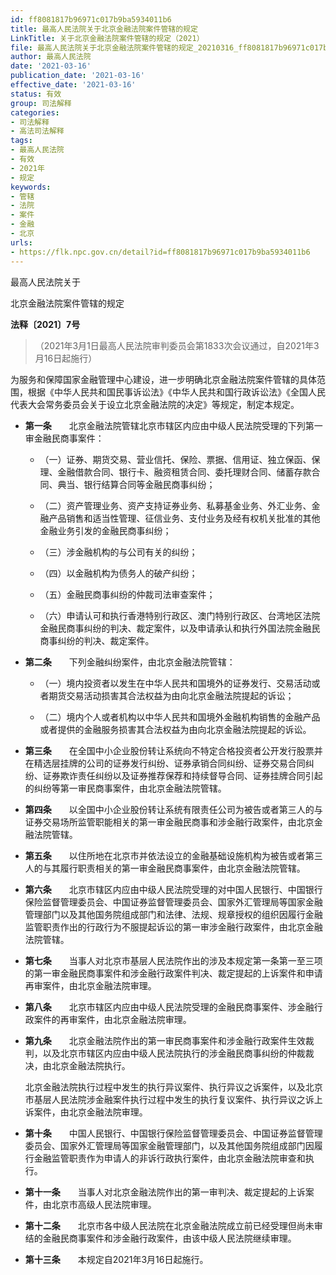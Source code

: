 ```yaml
---
id: ff8081817b96971c017b9ba5934011b6
title: 最高人民法院关于北京金融法院案件管辖的规定
LinkTitle: 关于北京金融法院案件管辖的规定（2021）
file: 最高人民法院关于北京金融法院案件管辖的规定_20210316_ff8081817b96971c017b9ba5934011b6.docx
author: 最高人民法院
date: '2021-03-16'
publication_date: '2021-03-16'
effective_date: '2021-03-16'
status: 有效
group: 司法解释
categories:
- 司法解释
- 高法司法解释
tags:
- 最高人民法院
- 有效
- 2021年
- 规定
keywords:
- 管辖
- 法院
- 案件
- 金融
- 北京
urls:
- https://flk.npc.gov.cn/detail?id=ff8081817b96971c017b9ba5934011b6
---
```


最高人民法院关于

北京金融法院案件管辖的规定

**法释〔2021〕7号**

> （2021年3月1日最高人民法院审判委员会第1833次会议通过，自2021年3月16日起施行）

为服务和保障国家金融管理中心建设，进一步明确北京金融法院案件管辖的具体范围，根据《中华人民共和国民事诉讼法》《中华人民共和国行政诉讼法》《全国人民代表大会常务委员会关于设立北京金融法院的决定》等规定，制定本规定。

- **第一条**　　北京金融法院管辖北京市辖区内应由中级人民法院受理的下列第一审金融民商事案件：

  - （一）证券、期货交易、营业信托、保险、票据、信用证、独立保函、保理、金融借款合同、银行卡、融资租赁合同、委托理财合同、储蓄存款合同、典当、银行结算合同等金融民商事纠纷；

  - （二）资产管理业务、资产支持证券业务、私募基金业务、外汇业务、金融产品销售和适当性管理、征信业务、支付业务及经有权机关批准的其他金融业务引发的金融民商事纠纷；

  - （三）涉金融机构的与公司有关的纠纷；

  - （四）以金融机构为债务人的破产纠纷；

  - （五）金融民商事纠纷的仲裁司法审查案件；

  - （六）申请认可和执行香港特别行政区、澳门特别行政区、台湾地区法院金融民商事纠纷的判决、裁定案件，以及申请承认和执行外国法院金融民商事纠纷的判决、裁定案件。

- **第二条**　　下列金融纠纷案件，由北京金融法院管辖：

  - （一）境内投资者以发生在中华人民共和国境外的证券发行、交易活动或者期货交易活动损害其合法权益为由向北京金融法院提起的诉讼；

  - （二）境内个人或者机构以中华人民共和国境外金融机构销售的金融产品或者提供的金融服务损害其合法权益为由向北京金融法院提起的诉讼。

- **第三条**　　在全国中小企业股份转让系统向不特定合格投资者公开发行股票并在精选层挂牌的公司的证券发行纠纷、证券承销合同纠纷、证券交易合同纠纷、证券欺诈责任纠纷以及证券推荐保荐和持续督导合同、证券挂牌合同引起的纠纷等第一审民商事案件，由北京金融法院管辖。

- **第四条**　　以全国中小企业股份转让系统有限责任公司为被告或者第三人的与证券交易场所监管职能相关的第一审金融民商事和涉金融行政案件，由北京金融法院管辖。

- **第五条**　　以住所地在北京市并依法设立的金融基础设施机构为被告或者第三人的与其履行职责相关的第一审金融民商事案件，由北京金融法院管辖。

- **第六条**　　北京市辖区内应由中级人民法院受理的对中国人民银行、中国银行保险监督管理委员会、中国证券监督管理委员会、国家外汇管理局等国家金融管理部门以及其他国务院组成部门和法律、法规、规章授权的组织因履行金融监管职责作出的行政行为不服提起诉讼的第一审涉金融行政案件，由北京金融法院管辖。

- **第七条**　　当事人对北京市基层人民法院作出的涉及本规定第一条第一至三项的第一审金融民商事案件和涉金融行政案件判决、裁定提起的上诉案件和申请再审案件，由北京金融法院审理。

- **第八条**　　北京市辖区内应由中级人民法院受理的金融民商事案件、涉金融行政案件的再审案件，由北京金融法院审理。

- **第九条**　　北京金融法院作出的第一审民商事案件和涉金融行政案件生效裁判，以及北京市辖区内应由中级人民法院执行的涉金融民商事纠纷的仲裁裁决，由北京金融法院执行。

  北京金融法院执行过程中发生的执行异议案件、执行异议之诉案件，以及北京市基层人民法院涉金融案件执行过程中发生的执行复议案件、执行异议之诉上诉案件，由北京金融法院审理。

- **第十条**　　中国人民银行、中国银行保险监督管理委员会、中国证券监督管理委员会、国家外汇管理局等国家金融管理部门，以及其他国务院组成部门因履行金融监管职责作为申请人的非诉行政执行案件，由北京金融法院审查和执行。

- **第十一条**　　当事人对北京金融法院作出的第一审判决、裁定提起的上诉案件，由北京市高级人民法院审理。

- **第十二条**　　北京市各中级人民法院在北京金融法院成立前已经受理但尚未审结的金融民商事案件和涉金融行政案件，由该中级人民法院继续审理。

- **第十三条**　　本规定自2021年3月16日起施行。
